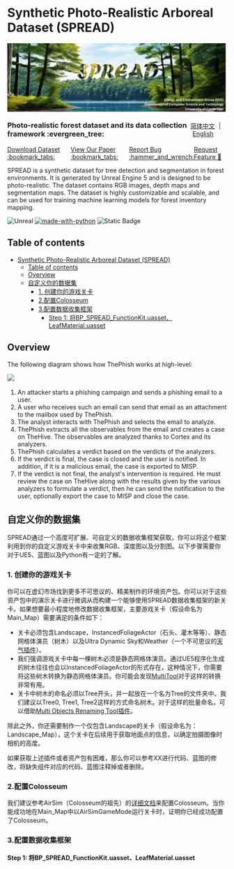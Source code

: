 # Synthetic Photo-Realistic Arboreal Dataset (SPREAD)

<div>
    <a align="center">
        <img src="images\logo_banner.png"> 
    </a>
    <p align="center">
        <div style="display: flex; justify-content: space-between; align-items: center;">
            <h3 style="margin: 0;">Photo-realistic forest dataset and its data collection framework :evergreen_tree:</h3>
            <div>
                <a href="#" style="margin-right: 5px;">简体中文</a>
                <span>|</span>
                <a href="#" style="margin-left: 5px;">English</a>
            </div>
        </div>
        <br />
        <div style="display: flex; justify-content: space-between; align-items: center;">
            <a href="https://www.cambridge.org/engage/coe/article-details/657491c25bc9fcb5c9727f79">Download Dataset :bookmark_tabs:</a>
            <a href="https://www.cambridge.org/engage/coe/article-details/657491c25bc9fcb5c9727f79">View Our Paper :bookmark_tabs:</a>
            <a href="https://github.com/MingyueX/GreenLens/issues">Report Bug :hammer_and_wrench:</a>
            <a href="https://github.com/MingyueX/GreenLens/issues">Request Feature 🙋</a>
        </div>
    </p>
</div>

SPREAD is a synthetic dataset for tree detection and segmentation in forest environments. It is generated by Unreal Engine 5 and is designed to be photo-realistic. The dataset contains RGB images, depth maps and segmentation maps. The dataset is highly customizable and scalable, and can be used for training machine learning models for forest inventory mapping.

![Unreal](https://img.shields.io/badge/made_with-UE%205-%2339477F?style=flat&logo=unrealengine&logoColor=white)
[![made-with-python](https://img.shields.io/badge/made%20with-Python%203.8-1f425f.svg?logo=python)](https://www.python.org/)
![Static Badge](https://img.shields.io/badge/machine_learning-Dataset-%23EE4C2C?style=flat&logo=pytorch&logoColor=%23EE4C2C)
<!-- [![GitHub](https://img.shields.io/github/license/emalderson/ThePhish)](https://github.com/emalderson/ThePhish/blob/master/LICENSE) -->


## Table of contents

- [Synthetic Photo-Realistic Arboreal Dataset (SPREAD)](#synthetic-photo-realistic-arboreal-dataset-spread)
	- [Table of contents](#table-of-contents)
	- [Overview](#overview)
	- [自定义你的数据集](#自定义你的数据集)
		- [1. 创建你的游戏关卡](#1-创建你的游戏关卡)
		- [2.配置Colosseum](#2配置colosseum)
		- [3.配置数据收集框架](#3配置数据收集框架)
			- [Step 1: 将BP\_SPREAD\_FunctionKit.uasset、LeafMaterial.uasset](#step-1-将bp_spread_functionkituassetleafmaterialuasset)

## Overview

The following diagram shows how ThePhish works at high-level:

<img src="pipeline_overview.png" width="700">

 1. An attacker starts a phishing campaign and sends a phishing email to a user.
 2. A user who receives such an email can send that email as an attachment to the mailbox used by ThePhish.
 3. The analyst interacts with ThePhish and selects the email to analyze.
 4. ThePhish extracts all the observables from the email and creates a case on TheHive. The observables are analyzed thanks to Cortex and its analyzers.
 5. ThePhish calculates a verdict based on the verdicts of the analyzers.
 6. If the verdict is final, the case is closed and the user is notified. In addition, if it is a malicious email, the case is exported to MISP.
 7. If the verdict is not final, the analyst's intervention is required. He must review the case on TheHive along with the results given by the various analyzers to formulate a verdict, then he can send the notification to the user, optionally export the case to MISP and close the case.

## 自定义你的数据集

SPREAD通过一个高度可扩展、可自定义的数据收集框架获取，你可以将这个框架利用到你的自定义游戏关卡中来收集RGB、深度图以及分割图。以下步骤需要你对于UE5、蓝图以及Python有一定的了解。

### 1. 创建你的游戏关卡

你可以在虚幻市场找到更多不可思议的、精美制作的环境资产包。你可以对于这些资产包中的演示关卡进行微调从而构建一个能够使用SPREAD数据收集框架的新关卡。如果想要最小程度地修改数据收集框架，主要游戏关卡（假设命名为Main_Map）需要满足的条件如下：
- 关卡必须包含Landscape，InstancedFoliageActor（石头、灌木等等）、静态网格体演员（树木）以及Ultra Dynamic Sky和Weather（一个不可思议的[天气插件](https://www.unrealengine.com/marketplace/en-US/product/ultra-dynamic-sky)）。
- 我们强调游戏关卡中每一棵树木必须是静态网格体演员。通过UE5程序化生成的树木往往也会以InstancedFoliageActor的形式存在，这种情况下，你需要将这些树木转换为静态网格体演员。你可能会发现[MultiTool](https://www.unrealengine.com/marketplace/en-US/product/multitool-quick-batch-operations-on-assets)对于这样的转换非常有用。
- 关卡中树木的命名必须以Tree开头，并一起放在一个名为Tree的文件夹中。我们建议以Tree0, Tree1, Tree2这样的方式命名树木。对于这样的批量命名，可以借助[Multi Objects Renaming Tool插件](https://www.unrealengine.com/marketplace/en-US/product/multi-objects-renaming-tool)。

除此之外，你还需要制作一个仅包含Landscape的关卡（假设命名为：Landscape_Map），这个关卡在后续用于获取地面点的信息，以确定拍摄图像时相机的高度。

如果获取上述插件或者资产包有困难，那么你可以参考XX进行代码、蓝图的修改，将缺失组件对应的代码、蓝图注释掉或者删除。

### 2.配置Colosseum

我们建议参考AirSim（Colosseum的祖先）的[详细文档](https://microsoft.github.io/AirSim/unreal_custenv/)来配置Colosseum。当你能成功地在Main_Map中以AirSimGameMode运行关卡时，证明你已经成功配置了Colosseum。

### 3.配置数据收集框架

#### Step 1: 将BP_SPREAD_FunctionKit.uasset、LeafMaterial.uasset 
